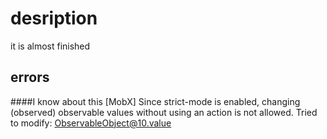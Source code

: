 # desription
it is almost finished

## errors
####I know about this
[MobX] Since strict-mode is enabled, changing (observed) observable values without using an action is not allowed. Tried to modify: ObservableObject@10.value


